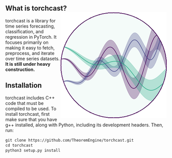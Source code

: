 ## What is torchcast? <img align="right" src="docs/source/_static/torchcast_logo.png">

torchcast is a library for time series forecasting, classification, and regression in PyTorch. It focuses primarily on making it easy to fetch, preprocess, and iterate over time series datasets. **It is still under heavy construction.**

## Installation

torchcast includes C++ code that must be compiled to be used. To install torchcast, first make sure that you have g++ installed, along with Python, including its development headers. Then, run:

```
git clone https://github.com/TheoremEngine/torchcast.git
cd torchcast
python3 setup.py install
```